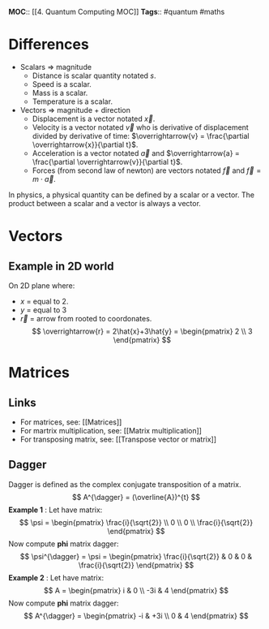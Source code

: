 **MOC**:: [[4. Quantum Computing MOC]]
**Tags**:: #quantum #maths 

# Differences
- Scalars => magnitude
	- Distance is scalar quantity notated $s$.
	- Speed is a scalar.
	- Mass is a scalar.
	- Temperature is a scalar.
- Vectors => magnitude + direction
	- Displacement is a vector notated $\overrightarrow{x}$.
	- Velocity is a vector notated $\overrightarrow{v}$ who is derivative of displacement divided by derivative of time: $\overrightarrow{v} = \frac{\partial \overrightarrow{x}}{\partial t}$.
	- Acceleration is a vector notated $\overrightarrow{a}$ and $\overrightarrow{a} = \frac{\partial \overrightarrow{v}}{\partial t}$.
	- Forces (from second law of newton) are vectors notated $\overrightarrow{f}$ and $\overrightarrow{f}=m\cdot\overrightarrow{a}$.

In physics, a physical quantity can be defined by a scalar or a vector. The product between a scalar and a vector is always a vector.

# Vectors

## Example in 2D world
On 2D plane where:
- $x$ = equal to $2$.
- $y$ = equal to 3
- $\overrightarrow{r}$ = arrow from rooted to coordonates.
$$
\overrightarrow{r} = 2\hat{x}+3\hat{y} =
\begin{pmatrix}
2 \\ 3
\end{pmatrix}
$$ 

# Matrices
## Links
- For matrices, see: [[Matrices]]
- For martrix multiplication, see: [[Matrix multiplication]]
- For transposing matrix, see: [[Transpose vector or matrix]]
## Dagger
Dagger is defined as the complex conjugate transposition of a matrix.
$$
A^{\dagger} = (\overline{A})^{t}
$$
**Example 1** :
Let have matrix:
$$
\psi = 
\begin{pmatrix}
\frac{i}{\sqrt{2}} \\
0 \\
0 \\
\frac{i}{\sqrt{2}}
\end{pmatrix}
$$
Now compute **phi** matrix dagger:
$$
\psi^{\dagger} = \psi = 
\begin{pmatrix}
\frac{i}{\sqrt{2}} &
0 &
0 &
\frac{i}{\sqrt{2}}
\end{pmatrix}
$$
**Example 2** :
Let have matrix:
$$
A = 
\begin{pmatrix}
i & 0 \\
-3i & 4
\end{pmatrix}
$$
Now compute **phi** matrix dagger:
$$
A^{\dagger} = \begin{pmatrix}
-i & +3i \\
0 & 4
\end{pmatrix}
$$
